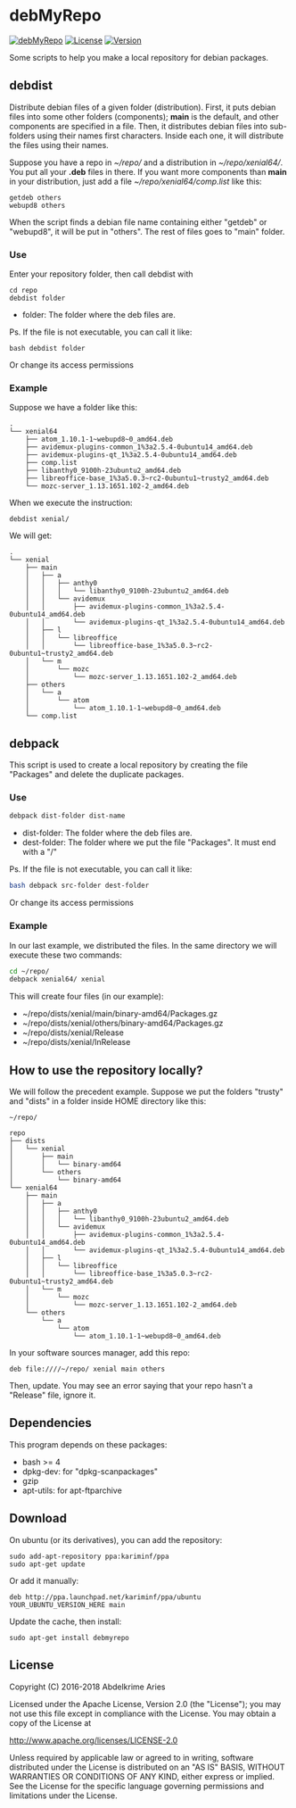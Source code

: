 # debMyRepo

[![debMyRepo](https://img.shields.io/badge/Project-debMyRepo-green.svg)](https://github.com/kariminf/kas/debMyRepo)
[![License](https://img.shields.io/badge/License-Apache--2.0-green.svg)](http://www.apache.org/licenses/LICENSE-2.0)
[![Version](https://img.shields.io/badge/Version-1.2.0-green.svg)](https://launchpad.net/~kariminf/+archive/ubuntu/ppa)

Some scripts to help you make a local repository for debian packages.


## debdist

Distribute debian files of a given folder (distribution).
First, it puts debian files into some other folders (components);
**main** is the default, and other components are specified in a file.
Then, it distributes debian files into sub-folders using their names first characters.
Inside each one, it will distribute the files using their names.

Suppose you have a repo in *~/repo/* and a distribution in *~/repo/xenial64/*.
You put all your **.deb** files in there.
If you want more components than **main** in your distribution, just add a file
*~/repo/xenial64/comp.list* like this:

```
getdeb others
webupd8 others
```

When the script finds a debian file name containing either "getdeb" or "webupd8", it will be put in "others".
The rest of files goes to "main" folder.

### Use

Enter your repository folder, then call debdist with

```
cd repo
debdist folder
```
* folder: The folder where the deb files are.

Ps. If the file is not executable, you can call it like:
```
bash debdist folder
```
Or change its access permissions

### Example
Suppose we have a folder like this:
```
.
└── xenial64
    ├── atom_1.10.1-1~webupd8~0_amd64.deb
    ├── avidemux-plugins-common_1%3a2.5.4-0ubuntu14_amd64.deb
    ├── avidemux-plugins-qt_1%3a2.5.4-0ubuntu14_amd64.deb
    ├── comp.list
    ├── libanthy0_9100h-23ubuntu2_amd64.deb
    ├── libreoffice-base_1%3a5.0.3~rc2-0ubuntu1~trusty2_amd64.deb
    └── mozc-server_1.13.1651.102-2_amd64.deb
```
When we execute the instruction:
```
debdist xenial/
```
We will get:
```
.
└── xenial
    ├── main
    │   ├── a
    │   │   ├── anthy0
    │   │   │   └── libanthy0_9100h-23ubuntu2_amd64.deb
    │   │   └── avidemux
    │   │       ├── avidemux-plugins-common_1%3a2.5.4-0ubuntu14_amd64.deb
    │   │       └── avidemux-plugins-qt_1%3a2.5.4-0ubuntu14_amd64.deb
    │   ├── l
    │   │   └── libreoffice
    │   │       └── libreoffice-base_1%3a5.0.3~rc2-0ubuntu1~trusty2_amd64.deb
    │   └── m
    │       └── mozc
    │           └── mozc-server_1.13.1651.102-2_amd64.deb
    ├── others
    │   └── a
    │       └── atom
    │           └── atom_1.10.1-1~webupd8~0_amd64.deb
    └── comp.list
```

## debpack

This script is used to create a local repository by creating the file "Packages" and delete the duplicate packages.

### Use

```sh
debpack dist-folder dist-name
```

* dist-folder: The folder where the deb files are.
* dest-folder: The folder where we put the file "Packages". It must end with a "/"

Ps. If the file is not executable, you can call it like:

```sh
bash debpack src-folder dest-folder
```
Or change its access permissions

### Example

In our last example, we distributed the files.
In the same directory we will execute these two commands:

```sh
cd ~/repo/
debpack xenial64/ xenial
```

This will create four files (in our example):

* ~/repo/dists/xenial/main/binary-amd64/Packages.gz
* ~/repo/dists/xenial/others/binary-amd64/Packages.gz
* ~/repo/dists/xenial/Release
* ~/repo/dists/xenial/InRelease

## How to use the repository locally?

We will follow the precedent example.
Suppose we put the folders "trusty" and "dists" in a folder inside HOME directory like this:
```
~/repo/

repo
├── dists
│   └── xenial
│       ├── main
│       │   └── binary-amd64
│       └── others
│           └── binary-amd64
└── xenial64
    ├── main
    │   ├── a
    │   │   ├── anthy0
    │   │   │   └── libanthy0_9100h-23ubuntu2_amd64.deb
    │   │   └── avidemux
    │   │       ├── avidemux-plugins-common_1%3a2.5.4-0ubuntu14_amd64.deb
    │   │       └── avidemux-plugins-qt_1%3a2.5.4-0ubuntu14_amd64.deb
    │   ├── l
    │   │   └── libreoffice
    │   │       └── libreoffice-base_1%3a5.0.3~rc2-0ubuntu1~trusty2_amd64.deb
    │   └── m
    │       └── mozc
    │           └── mozc-server_1.13.1651.102-2_amd64.deb
    └── others
        └── a
            └── atom
                └── atom_1.10.1-1~webupd8~0_amd64.deb
```

In your software sources manager, add this repo:

```
deb file:////~/repo/ xenial main others
```

Then, update.
You may see an error saying that your repo hasn't a "Release" file, ignore it.


## Dependencies

This program depends on these packages:
* bash >= 4
* dpkg-dev: for "dpkg-scanpackages"
* gzip
* apt-utils: for apt-ftparchive


## Download

On ubuntu (or its derivatives), you can add the repository:

```
sudo add-apt-repository ppa:kariminf/ppa
sudo apt-get update
```

Or add it manually:

```
deb http://ppa.launchpad.net/kariminf/ppa/ubuntu YOUR_UBUNTU_VERSION_HERE main
```

Update the cache, then install:

```
sudo apt-get install debmyrepo
```

## License

Copyright (C) 2016-2018 Abdelkrime Aries

Licensed under the Apache License, Version 2.0 (the "License");
you may not use this file except in compliance with the License.
You may obtain a copy of the License at

http://www.apache.org/licenses/LICENSE-2.0

Unless required by applicable law or agreed to in writing, software
distributed under the License is distributed on an "AS IS" BASIS,
WITHOUT WARRANTIES OR CONDITIONS OF ANY KIND, either express or implied.
See the License for the specific language governing permissions and
limitations under the License.
